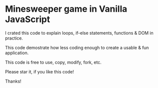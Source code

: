 # Minesweeper game in Vanilla JavaScript

I crated this code to explain loops, if-else statements, functions & DOM in practice.

This code demostrate how less coding enough to create a usable & fun application. 

This code is free to use, copy, modify, fork, etc.

Please star it, if you like this code!

Thanks!
